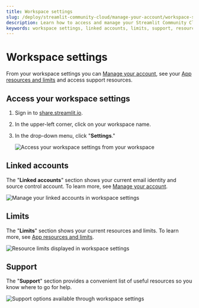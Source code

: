 ```yaml
---
title: Workspace settings
slug: /deploy/streamlit-community-cloud/manage-your-account/workspace-settings
description: Learn how to access and manage your Streamlit Community Cloud workspace settings including linked accounts, limits, and support resources.
keywords: workspace settings, linked accounts, limits, support, resources, account management, configuration
---
```


# Workspace settings

From your workspace settings you can [Manage your account](/deploy/streamlit-community-cloud/manage-your-account), see your [App resources and limits](/deploy/streamlit-community-cloud/manage-your-app#app-resources-and-limits) and access support resources.

## Access your workspace settings

1. Sign in to <a href="https://share.streamlit.io" target="_blank">share.streamlit.io</a>.
1. In the upper-left corner, click on your workspace name.
1. In the drop-down menu, click "**Settings**."

   ![Access your workspace settings from your workspace](/images/streamlit-community-cloud/account-settings-header.png)

## Linked accounts

The "**Linked accounts**" section shows your current email identity and source control account. To learn more, see [Manage your account](/deploy/streamlit-community-cloud/manage-your-account).

![Manage your linked accounts in workspace settings](/images/streamlit-community-cloud/workspace-settings-linked-accounts.png)

## Limits

The "**Limits**" section shows your current resources and limits. To learn more, see [App resources and limits](/deploy/streamlit-community-cloud/manage-your-app#app-resources-and-limits).

![Resource limits displayed in workspace settings](/images/streamlit-community-cloud/workspace-settings-limits.png)

## Support

The "**Support**" section provides a convenient list of useful resources so you know where to go for help.

![Support options available through workspace settings](/images/streamlit-community-cloud/workspace-settings-support.png)
